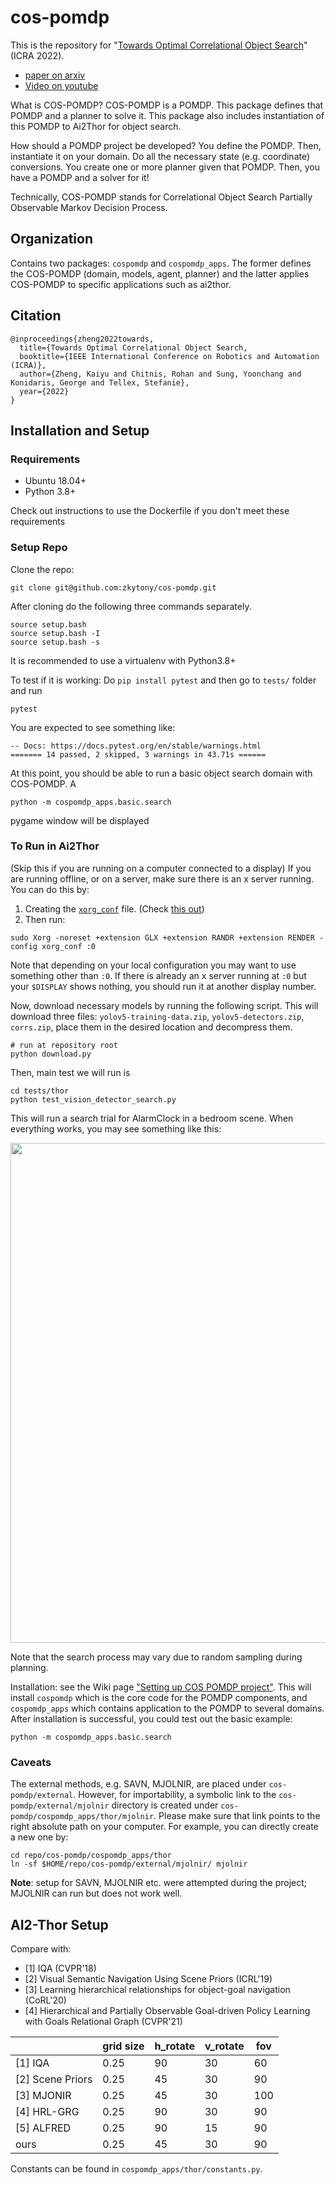 # cos-pomdp

This is the repository for "[Towards Optimal Correlational Object Search](https://arxiv.org/pdf/2110.09991.pdf)" (ICRA 2022).
* [paper on arxiv](https://arxiv.org/pdf/2110.09991.pdf)
* [Video on youtube](https://www.youtube.com/watch?v=RneTq4o0a-A&feature=emb_title)


What is COS-POMDP?
COS-POMDP is a POMDP.
This package defines that POMDP and a planner to solve it.
This package also includes instantiation of this POMDP to Ai2Thor for object search.

How should a POMDP project be developed?
You define the POMDP. Then, instantiate it on your domain.
Do all the necessary state (e.g. coordinate) conversions.
You create one or more planner given that POMDP.
Then, you have a POMDP and a solver for it!

Technically, COS-POMDP stands for Correlational Object Search Partially Observable Markov Decision Process.

## Organization
Contains two packages: `cospomdp` and `cospomdp_apps`.
The former defines the COS-POMDP (domain, models, agent, planner)
and the latter applies COS-POMDP to specific applications
such as ai2thor.



## Citation
```
@inproceedings{zheng2022towards,
  title={Towards Optimal Correlational Object Search,
  booktitle={IEEE International Conference on Robotics and Automation (ICRA)},
  author={Zheng, Kaiyu and Chitnis, Rohan and Sung, Yoonchang and Konidaris, George and Tellex, Stefanie},
  year={2022}
}
```

## Installation and Setup

### Requirements
* Ubuntu 18.04+
* Python 3.8+ 

Check out instructions to use the Dockerfile if you don't meet these requirements

### Setup Repo
Clone the repo:
```
git clone git@github.com:zkytony/cos-pomdp.git
```
After cloning do the following three commands separately.
```
source setup.bash
source setup.bash -I
source setup.bash -s
```

It is recommended to use a virtualenv with Python3.8+

To test if it is working: Do `pip install pytest` and then go to `tests/` folder and run
```
pytest
```
You are expected to see something like:
```
-- Docs: https://docs.pytest.org/en/stable/warnings.html
======= 14 passed, 2 skipped, 3 warnings in 43.71s ======
```

At this point, you should be able to run a basic object search domain with COS-POMDP. A
```
python -m cospomdp_apps.basic.search
```
pygame window will be displayed

### To Run in Ai2Thor 
(Skip this if you are running on a computer connected to a display) If you are running offline, or on a server, make sure there is an x server running.
You can do this by:
1. Creating the [`xorg_conf`](https://www.x.org/releases/current/doc/man/man5/xorg.conf.5.xhtml) file. (Check [this out](https://github.com/allenai/ai2thor/issues/886))
2. Then run:
```
sudo Xorg -noreset +extension GLX +extension RANDR +extension RENDER -config xorg_conf :0
```
Note that depending on your local configuration you may want to use something other than `:0`. If there is already an x server running at `:0` but your `$DISPLAY` shows nothing, you should run it at another display number.

Now, download necessary models by running the following script. This will download three files: `yolov5-training-data.zip`, `yolov5-detectors.zip`, `corrs.zip`, place them in the desired location and decompress them.
```
# run at repository root
python download.py
```

Then, main test we will run is
```
cd tests/thor
python test_vision_detector_search.py
```
This will run a search trial for AlarmClock in a bedroom scene. When everything works, you may see something like this:

<img src="https://user-images.githubusercontent.com/7720184/155869506-d7d1b8df-cb2b-43b9-9ca2-8da31ce6d9eb.png" width="800px">

Note that the search process may vary due to random sampling during planning.


Installation: see the Wiki page  ["Setting up COS POMDP project"](https://github.com/zkytony/cos-pomdp/wiki/Setting-up-COS-POMDP-project). This will install `cospomdp` which is the core code for the POMDP components,
and `cospomdp_apps` which contains application to the POMDP to several domains.
After installation is successful, you could test out the basic example:
```
python -m cospomdp_apps.basic.search
```

### Caveats
The external methods, e.g. SAVN, MJOLNIR, are placed under `cos-pomdp/external`.
However, for importability, a symbolic link to the `cos-pomdp/external/mjolnir`
directory is created under `cos-pomdp/cospomdp_apps/thor/mjolnir`. Please
make sure that link points to the right absolute path on your computer.
For example, you can directly create a new one by:
```
cd repo/cos-pomdp/cospomdp_apps/thor
ln -sf $HOME/repo/cos-pomdp/external/mjolnir/ mjolnir
```

**Note**: setup for SAVN, MJOLNIR etc. were attempted during the project; MJOLNIR can run but does not work well.


## AI2-Thor Setup

Compare with:
- [1] IQA (CVPR'18)
- [2] Visual Semantic Navigation Using Scene Priors (ICRL'19)
- [3] Learning hierarchical relationships for object-goal navigation (CoRL'20)
- [4] Hierarchical and Partially Observable Goal-driven Policy Learning with Goals
  Relational Graph (CVPR'21)


|                  | grid size | h_rotate | v_rotate | fov |
|------------------|-----------|----------|----------|-----|
| [1] IQA          | 0.25      | 90       | 30       | 60  |
| [2] Scene Priors | 0.25      | 45       | 30       | 90  |
| [3] MJONIR       | 0.25      | 45       | 30       | 100 |
| [4] HRL-GRG      | 0.25      | 90       | 30       | 90  |
| [5] ALFRED       | 0.25      | 90       | 15       | 90  |
| ours             | 0.25      | 45       | 30       | 90  |

Constants can be found in `cospomdp_apps/thor/constants.py`.

